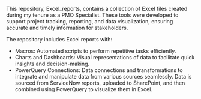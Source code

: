 This repository, Excel_reports, contains a collection of Excel files created during my tenure as a PMO Specialist. 
These tools were developed to support project tracking, reporting, and data visualization, ensuring accurate and timely information for stakeholders. 

The repository includes Excel reports with:
- Macros: Automated scripts to perform repetitive tasks efficiently.
- Charts and Dashboards: Visual representations of data to facilitate quick insights and decision-making.
- PowerQuery Connections: Data connections and transformations to integrate and manipulate data from various sources seamlessly. Data is sourced from ServiceNow reports, uploaded to SharePoint, and then combined using PowerQuery to visualize them in Excel.
  
